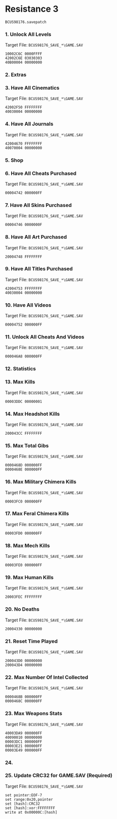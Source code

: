 #  Resistance 3 

`BCUS98176.savepatch`

### 1. Unlock All Levels

Target File: `BCUS98176_SAVE_*\GAME.SAV`

```
10002C6C 0000FFFF
42002C6E 03030303
40B00004 00000000
```

### 2. Extras
### 3. Have All Cinematics

Target File: `BCUS98176_SAVE_*\GAME.SAV`

```
42002F50 FFFFFFFF
40030004 00000000
```

### 4. Have All Journals

Target File: `BCUS98176_SAVE_*\GAME.SAV`

```
42004670 FFFFFFFF
40070004 00000000
```

### 5. Shop
### 6. Have All Cheats Purchased

Target File: `BCUS98176_SAVE_*\GAME.SAV`

```
00004742 000000FF
```

### 7. Have All Skins Purchased

Target File: `BCUS98176_SAVE_*\GAME.SAV`

```
00004746 0000000F
```

### 8. Have All Art Purchased

Target File: `BCUS98176_SAVE_*\GAME.SAV`

```
20004748 FFFFFFFF
```

### 9. Have All Titles Purchased

Target File: `BCUS98176_SAVE_*\GAME.SAV`

```
42004753 FFFFFFFF
40030004 00000000
```

### 10. Have All Videos

Target File: `BCUS98176_SAVE_*\GAME.SAV`

```
00004752 000000FF
```

### 11. Unlock All Cheats And Videos

Target File: `BCUS98176_SAVE_*\GAME.SAV`

```
000046A8 000000FF
```

### 12. Statistics
### 13. Max Kills

Target File: `BCUS98176_SAVE_*\GAME.SAV`

```
00003DDC 00000001
```

### 14. Max Headshot Kills

Target File: `BCUS98176_SAVE_*\GAME.SAV`

```
200043CC FFFFFFFF
```

### 15. Max Total Gibs

Target File: `BCUS98176_SAVE_*\GAME.SAV`

```
0000468D 000000FF
0000468E 000000FF
```

### 16. Max Military Chimera Kills

Target File: `BCUS98176_SAVE_*\GAME.SAV`

```
00003FC0 000000FF
```

### 17. Max Feral Chimera Kills

Target File: `BCUS98176_SAVE_*\GAME.SAV`

```
00003FD0 000000FF
```

### 18. Max Mech Kills

Target File: `BCUS98176_SAVE_*\GAME.SAV`

```
00003FE0 000000FF
```

### 19. Max Human Kills

Target File: `BCUS98176_SAVE_*\GAME.SAV`

```
20003FEC FFFFFFFF
```

### 20. No Deaths

Target File: `BCUS98176_SAVE_*\GAME.SAV`

```
20004330 00000000
```

### 21. Reset Time Played

Target File: `BCUS98176_SAVE_*\GAME.SAV`

```
200043D0 00000000
200043D4 00000000
```

### 22. Max Number Of Intel Collected

Target File: `BCUS98176_SAVE_*\GAME.SAV`

```
0000468B 000000FF
0000468C 000000FF
```

### 23. Max Weapons Stats

Target File: `BCUS98176_SAVE_*\GAME.SAV`

```
40003DA9 000000FF
40090010 00000000
00003DC1 000000FF
00003E21 000000FF
00003E49 000000FF
```

### 24. 
### 25. Update CRC32 for GAME.SAV (Required)

Target File: `BCUS98176_SAVE_*\GAME.SAV`

```
set pointer:EOF-7
set range:0x20,pointer
set [hash]:CRC32
set [hash]:xor:FFFFFFFF
write at 0x00000C:[hash]
```

